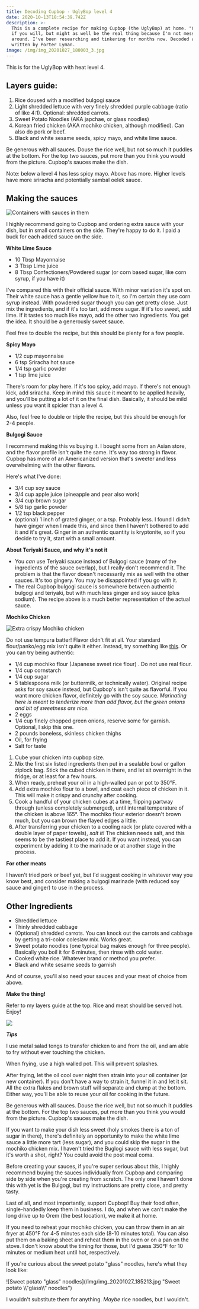 ```yaml
---
title: Decoding Cupbop - UglyBop level 4
date: 2020-10-13T18:54:39.742Z
description: >-
  This is a complete recipe for making Cupbop (the UglyBop) at home. "Copycat,"
  if you will, but might as well be the real thing because I'm not messing
  around. I've been researching and tinkering for months now. Decoded and
  written by Porter Lyman.
image: /img/img_20201027_180003_3.jpg
---
```

This is for the UglyBop with heat level 4.

## Layers guide:

1. Rice doused with a modified bulgogi sauce
2. Light shredded lettuce with very finely shredded purple cabbage (ratio of like 4:1). Optional: shredded carrots. 
3. Sweet Potato Noodles (AKA japchae, or glass noodles)
4. Korean fried chicken (AKA mochiko chicken, although modified). Can also do pork or beef.
5. Black and white sesame seeds, spicy mayo, and white lime sauce. 

Be generous with all sauces. Douse the rice well, but not so much it puddles at the bottom. For the top two sauces, put more than you think you would from the picture. Cupbop's sauces make the dish. 

Note: below a level 4 has less spicy mayo. Above has more. Higher levels have more sriracha and potentially sambal oelek sauce. 

## Making the sauces

![Containers with sauces in them](/img/img_20201027_185247.jpg "Nice little bottles like these are perfect, especially if you don't lose the lids. ")

I highly recommend going to Cupbop and ordering extra sauce with your dish, but in small containers on the side. They're happy to do it. I paid a buck for each added sauce on the side. 

**White Lime Sauce**

* 10 Tbsp Mayonnaise
* 3 Tbsp Lime juice
* 8 Tbsp Confectioners/Powdered sugar (or corn based sugar, like corn syrup, if you have it)

I've compared this with their official sauce. With minor variation it's spot on. Their white sauce has a gentle yellow hue to it, so I'm certain they use corn syrup instead. With powdered sugar though you can get pretty close. Just mix the ingredients, and if it's too tart, add more sugar. If it's too sweet, add lime. If it tastes too much like mayo, add the other two ingredients. You get the idea. It should be a generously sweet sauce. 

Feel free to double the recipe, but this should be plenty for a few people.

**Spicy Mayo**

* 1/2 cup mayonnaise
* 6 tsp Sriracha hot sauce
* 1/4 tsp garlic powder
* 1 tsp lime juice

There's room for play here. If it's too spicy, add mayo. If there's not enough kick, add sriracha. Keep in mind this sauce it meant to be applied heavily, and you'll be putting a lot of it on the final dish. Basically, it should be mild unless you want it spicier than a level 4. 

Also, feel free to double or triple the recipe, but this should be enough for 2-4 people. 

**Bulgogi Sauce**

I recommend making this vs buying it. I bought some from an Asian store, and the flavor profile isn't quite the same. It's way too strong in flavor. Cupbop has more of an Americanized version that's sweeter and less overwhelming with the other flavors. 

Here's what I've done: 

* 3/4 cup soy sauce
* 3/4 cup apple juice (pineapple and pear also work)
* 3/4 cup brown sugar
* 5/8 tsp garlic powder
* 1/2 tsp black pepper
* (optional) 1 inch of grated ginger, or a tsp. Probably less. I found I didn't have ginger when I made this, and since then I haven't bothered to add it and it's great. Ginger in an authentic quantity is kryptonite, so if you decide to try it, start with a small amount. 

**About Teriyaki Sauce, and why it's not it**

* You _can_ use Teriyaki sauce instead of Bulgogi sauce (many of the ingredients of the sauce overlap), but I really don't recommend it. The problem is that the flavor doesn't necessarily mix as well with the other sauces. It's too gingery. You may be disappointed if you go with it. 
* The real Cupbop bulgogi sauce is somewhere between authentic bulgogi and teriyaki, but with much less ginger and soy sauce (plus sodium). The recipe above is a much better representation of the actual sauce. 

**Mochiko Chicken** 

![Extra crispy Mochiko chicken](/img/img_20201027_185200.jpg "Mochiko chicken with extra mochiko flour as to crisp it up")

Do not use tempura batter! Flavor didn't fit at all. Your standard flour/panko/egg mix isn't quite it either. Instead, try something like [this](https://www.allrecipes.com/recipe/91499/general-tsaos-chicken-ii/). Or you can try being authentic:

* 1/4 cup mochiko flour (Japanese sweet rice flour)
  . Do not use real flour. 
* 1/4 cup cornstarch 
* 1/4 cup sugar 
* 5 tablespoons milk (or buttermilk, or technically water). Original recipe asks for soy sauce instead, but Cupbop's isn't quite as flavorful. If you want more chicken flavor, definitely go with the soy sauce. _Marinating here is meant to tenderize more than add flavor, but the green onions and bit of sweetness are nice._ 
* 2 eggs 
* 1/4 cup finely chopped green onions, reserve some for garnish. Optional, I skip this one.  
* 2 pounds boneless, skinless chicken thighs
* Oil, for frying
* Salt for taste

1. Cube your chicken into cupbop size. 
2. Mix the first six listed ingredients then put in a sealable bowl or gallon ziplock bag. Stick the cubed chicken in there, and let sit overnight in the fridge, or at least for a few hours.
3. When ready, preheat your oil in a high-walled pan or pot to 350°F.
4. Add extra mochiko flour to a bowl, and coat each piece of chicken in it. This will make it crispy and crunchy after cooking. 
5. Cook a handful of your chicken cubes at a time, flipping partway through (unless completely submerged), until internal temperature of the chicken is above 165°. The mochiko flour exterior doesn't brown much, but you can brown the flayed edges a little. 
6. After transferring your chicken to a cooling rack (or plate covered with a double layer of paper towels), _salt it!_ The chicken needs salt, and this seems to be the tastiest place to add it. If you want instead, you can experiment by adding it to the marinade or at another stage in the process.

**For other meats**

I haven't tried pork or beef yet, but I'd suggest cooking in whatever way you know best, and consider making a bulgogi marinade (with reduced soy sauce and ginger) to use in the process. 

## **Other Ingredients**

* Shredded lettuce
* Thinly shredded cabbage
* (Optional) shredded carrots. You can knock out the carrots and cabbage by getting a tri-color coleslaw mix. Works great.
* Sweet potato noodles (one typical bag makes enough for three people). Basically you boil it for 6 minutes, then rinse with cold water.
* Cooked white rice. Whatever brand or method you prefer. 
* Black and white sesame seeds to garnish

And of course, you'll also need your sauces and your meat of choice from above.

**Make the thing!**

Refer to my layers guide at the top. Rice and meat should be served hot. Enjoy!

![](/img/img_20201027_182507.jpg)

_**Tips**_

I use metal salad tongs to transfer chicken to and from the oil, and am able to fry without ever touching the chicken.

When frying, use a high walled pot. This will prevent splashes.

After frying, let the oil cool over night then strain into your oil container (or new container). If you don't have a way to strain it, funnel it in and let it sit. All the extra flakes and brown stuff will separate and clump at the bottom. Either way, you'll be able to reuse your oil for cooking in the future. 

Be generous with all sauces. Douse the rice well, but not so much it puddles at the bottom. For the top two sauces, put more than you think you would from the picture. Cupbop's sauces make the dish. 

If you want to make your dish less sweet (holy smokes there is a ton of sugar in there), there's definitely an opportunity to make the white lime sauce a little more tart (less sugar), and you could skip the sugar in the mochiko chicken mix. I haven't tried the Buglogi sauce with less sugar, but it's worth a shot, right? You could avoid the post meal coma. 

Before creating your sauces, if you're super serious about this, I highly recommend buying the sauces individually from Cupbop and comparing side by side when you're creating from scratch. The only one I haven't done this with yet is the Bulgogi, but my instructions are pretty close, and pretty tasty. 

Last of all, and most importantly, support Cupbop! Buy their food often, single-handedly keep them in business. I do, and when we can't make the long drive up to Orem (the best location), we make it at home.

If you need to reheat your mochiko chicken, you can throw them in an air fryer at 450°F for 4-5 minutes each side (8-10 minutes total). You can also put them on a baking sheet and reheat them in the oven or on a pan on the stove. I don't know about the timing for those, but I'd guess 350°F for 10 minutes or medium heat until hot, respectively. 

If you're curious about the sweet potato "glass" noodles, here's what they look like:

![Sweet potato "glass" noodles](/img/img_20201027_185213.jpg "Sweet potato \\\\"glass\\\\" noodles")

I wouldn't substitute them for anything. _Maybe_ rice noodles, but I wouldn't.
